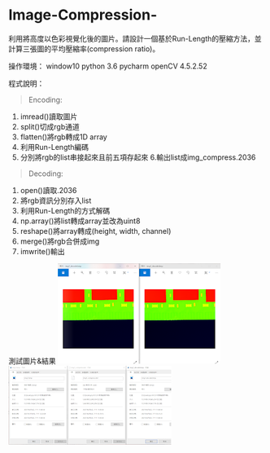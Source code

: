 # Image-Compression-
利用將高度以色彩視覺化後的圖片。請設計一個基於Run-Length的壓縮方法，並計算三張圖的平均壓縮率(compression ratio)。 

操作環境：
window10
python 3.6
pycharm
openCV 4.5.2.52
 
程式說明：

>Encoding:
 1. imread()讀取圖片
 2. split()切成rgb通道  
 3. flatten()將rgb轉成1D array
 4. 利用Run-Length編碼
 5. 分別將rgb的list串接起來且前五項存起來
 6.輸出list成img_compress.2036
 
>Decoding:
 1. open()讀取.2036
 2. 將rgb資訊分別存入list
 3. 利用Run-Length的方式解碼
 4. np.array()將list轉成array並改為uint8
 5. reshape()將array轉成(height, width, channel)
 6. merge()將rgb合併成img
 7. imwrite()輸出

測試圖片&結果
![image](https://github.com/wupeeeeei/Image-Compression-/blob/main/%E5%9C%96%E7%89%872.png)
![image](https://github.com/wupeeeeei/Image-Compression-/blob/main/%E5%9C%96%E7%89%873.png)
